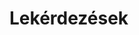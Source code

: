 Lekérdezések
============

<!--
A handy list of all the key CouchDB URI templates.

Databases and Documents

To see a listing of databases:

    * /_all_dbs

To see some basic information about a database:

    *

      /dbname/

To see all a listing of the data documents in a database:

    *

      /dbname/_all_docs

To see a document:

    *

      /dbname/docid

To download a file attachment:

    *

      /dbname/docid/filename

Design Documents and Views

To see a design document:

    *

      /dbname/_design/designdocname

To query a view.

    *

      /dbname/_design/designdocname/_view/viewname?query

NOTE: Apparently the structure depends on the version #. In 0.8.1 the above doesn't work, but the below works: -- JohnWarden

    *

      /dbname/_view/designdocname/viewname?query

To query a temporary ("slow") view (with the custom view function in the body of the request):

    *

      /dbname/_temp_view?query

Formatting

To format a document through a "show" template:

    *

      /dbname/_design/designdocname/_show/showname/docid

To format a view through a "list" template:

    *

      /dbname/_design/designdocname/_list/listname/viewname?query

View Query Syntax

The most common query parameters for accessing views are:

    *

      ?startkey=keyvalue
    *

      ?endkey=keyvalue
    *

      ?limit=max rows to return
    *

      ?skip=number of rows to skip

For the full query syntax, see the HTTP_view_API.
-->